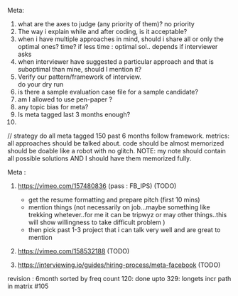 Meta:
1. what are the axes to judge (any priority of them)?
    no priority
2. The way i explain while and after coding, is it acceptable?
3. when i have multiple approaches in mind, should i share all or only the optimal ones?
    time? if less time : optimal sol..
    depends if interviewer asks
4. when interviewer have suggested a particular approach and that is suboptimal than mine, should I
    mention it?
5. Verify our pattern/framework of interview.  
    do your dry run
5. is there a sample evaluation case file for a sample candidate?
5. am I allowed to use pen-paper ?
6. any topic bias for meta?
7. Is meta tagged last 3 months enough? 
8. 


// strategy
do all meta tagged 150 past 6 months
follow framework.
metrics:
    all approaches should be talked about.
    code should be almost memorized
    should be doable like a robot with no glitch.
NOTE: my note should contain all possible solutions AND
    I should have them memorized fully.
    


Meta :
1. https://vimeo.com/157480836  (pass : FB_IPS) (TODO)
    - get the resume formatting and prepare pitch (first 10 mins)
    - mention things (not necessarily on job...maybe something like trekking whetever..for me it can be tripwyz or may other things..this will show willingness to take difficult problem )
    - then pick past 1-3 project that i can talk very well and are great to mention
2. https://vimeo.com/158532188 (TODO)

3. https://interviewing.io/guides/hiring-process/meta-facebook (TODO)


revision : 
    6month sorted by freq count 120: 
    done upto 329: longets incr path in matrix #105